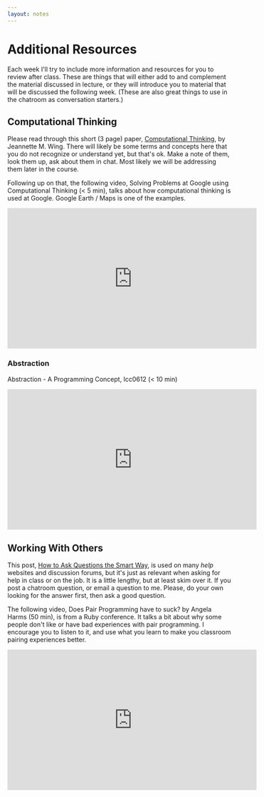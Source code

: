 ```yaml
---
layout: notes
---
```


# Additional Resources
Each week I'll try to include more information and resources for you to review after class. These are things that will either add to and complement the material discussed in lecture, or they will introduce you to material that will be discussed the following week.  (These are also great things to use in the chatroom as conversation starters.)  


## Computational Thinking

Please read through this short (3 page) paper, <a href="https://www.cs.cmu.edu/~15110-s13/Wing06-ct.pdf" target="_blank">Computational Thinking</a>, by Jeannette M. Wing.  There will likely be some terms and concepts here that you do not recognize or understand yet, but that's ok.  Make a note of them, look them up, ask about them in chat.  Most likely we will be addressing them later in the course.



Following up on that, the following video, Solving Problems at Google using Computational Thinking (&lt; 5 min), talks about how computational thinking is used at Google.  Google Earth / Maps is one of the examples.

<iframe width="560" height="315" src="https://www.youtube.com/embed/SVVB5RQfYxk" frameborder="0" allowfullscreen></iframe>

### Abstraction
Abstraction - A Programming Concept, Icc0612 (&lt; 10 min)

<iframe width="560" height="315" src="https://www.youtube.com/embed/ZJocPKDVQSc" frameborder="0" allowfullscreen></iframe>


## Working With Others
This post, <a href="http://www.catb.org/esr/faqs/smart-questions.html#rtfm" target="_blank">How to Ask Questions the Smart Way</a>, is used on many *help* websites and discussion forums, but it's just as relevant when asking for help in class or on the job.  It is a little lengthy, but at least skim over it.  If you post a chatroom question, or email a question to me.  Please, do your own looking for the answer first, then ask a good question.

The following video, Does Pair Programming have to suck? by Angela Harms (50 min), is from a Ruby conference.  It talks a bit about why some people don't like or have bad experiences with pair programming.  I encourage you to listen to it, and use what you learn to make you classroom pairing experiences better.

<iframe width="560" height="315" src="https://www.youtube.com/embed/OQXEzwXtzJ8" frameborder="0" allowfullscreen></iframe>
